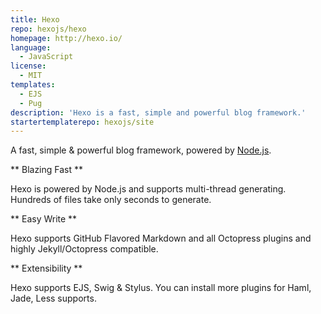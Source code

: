 ```yaml
---
title: Hexo
repo: hexojs/hexo
homepage: http://hexo.io/
language:
  - JavaScript
license:
  - MIT
templates:
  - EJS
  - Pug
description: 'Hexo is a fast, simple and powerful blog framework.'
startertemplaterepo: hexojs/site 
---
```


A fast, simple & powerful blog framework, powered by [Node.js](http://nodejs.org).

** Blazing Fast **

Hexo is powered by Node.js and supports multi-thread generating. Hundreds of files take only seconds to generate.

** Easy Write **

Hexo supports GitHub Flavored Markdown and all Octopress plugins and highly Jekyll/Octopress compatible.

** Extensibility **

Hexo supports EJS, Swig & Stylus. You can install more plugins for Haml, Jade, Less supports.
